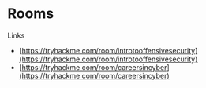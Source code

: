 # Rooms

Links
- [https://tryhackme.com/room/introtooffensivesecurity](https://tryhackme.com/room/introtooffensivesecurity)
- [https://tryhackme.com/room/careersincyber](https://tryhackme.com/room/careersincyber)
